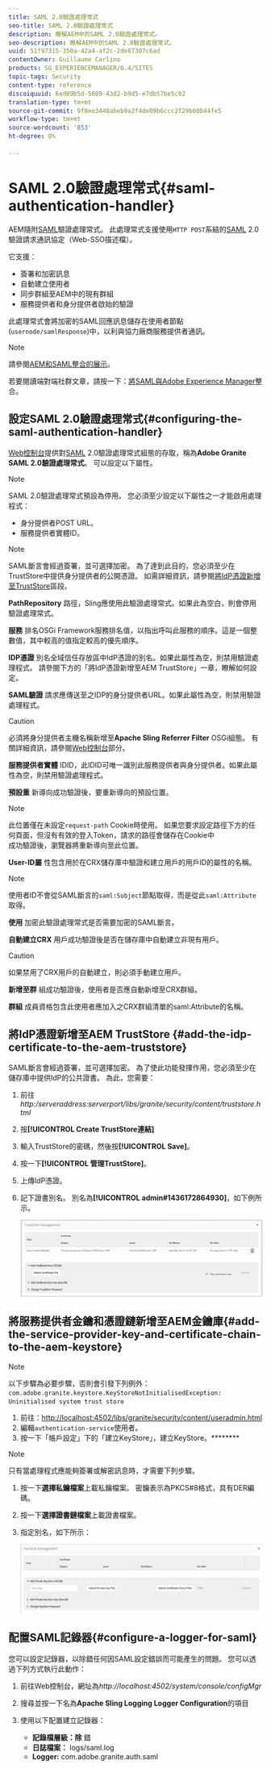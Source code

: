 ```yaml
---
title: SAML 2.0驗證處理常式
seo-title: SAML 2.0驗證處理常式
description: 瞭解AEM中的SAML 2.0驗證處理常式。
seo-description: 瞭解AEM中的SAML 2.0驗證處理常式。
uuid: 51f97315-350a-42a4-af2c-2de87307c6ad
contentOwner: Guillaume Carlino
products: SG_EXPERIENCEMANAGER/6.4/SITES
topic-tags: Security
content-type: reference
discoiquuid: 6ed09b5d-5089-43d2-b9d5-e7db57be5c02
translation-type: tm+mt
source-git-commit: 9f8ee3448abeb9a2f4de09b6ccc2f29b00b44fe5
workflow-type: tm+mt
source-wordcount: '853'
ht-degree: 0%

---
```



# SAML 2.0驗證處理常式{#saml-authentication-handler}

AEM隨附[SAML](http://saml.xml.org/saml-specifications)驗證處理常式。 此處理常式支援使用`HTTP POST`系結的[SAML](http://saml.xml.org/saml-specifications) 2.0驗證請求通訊協定（Web-SSO描述檔）。

它支援：

* 簽署和加密訊息
* 自動建立使用者
* 同步群組至AEM中的現有群組
* 服務提供者和身分提供者啟始的驗證

此處理常式會將加密的SAML回應訊息儲存在使用者節點(`usernode/samlResponse`)中，以利與協力廠商服務提供者通訊。

>[!NOTE]
>
>請參閱[AEM和SAML整合的展示](https://helpx.adobe.com/experience-manager/kb/simple-saml-demo.html)。
>
>若要閱讀端對端社群文章，請按一下：[將SAML與Adobe Experience Manager](https://helpx.adobe.com/experience-manager/using/aem63_saml.html)整合。

## 設定SAML 2.0驗證處理常式{#configuring-the-saml-authentication-handler}

[Web控制台](/help/sites-deploying/configuring-osgi.md)提供對[SAML](http://saml.xml.org/saml-specifications) 2.0驗證處理常式組態的存取，稱為&#x200B;**Adobe Granite SAML 2.0驗證處理常式**。 可以設定以下屬性。

>[!NOTE]
>
>SAML 2.0驗證處理常式預設為停用。 您必須至少設定以下屬性之一才能啟用處理程式：
>
>* 身分提供者POST URL。
>* 服務提供者實體ID。

>



>[!NOTE]
>
>SAML斷言會經過簽署，並可選擇加密。 為了達到此目的，您必須至少在TrustStore中提供身分提供者的公開憑證。 如需詳細資訊，請參閱[將IdP憑證新增至TrustStore](/help/sites-administering/saml-2-0-authenticationhandler.md#add-the-idp-certificate-to-the-aem-truststore)區段。

**PathRepository** 路徑，Sling應使用此驗證處理常式。如果此為空白，則會停用驗證處理常式。

**服務** 排名OSGi Framework服務排名值，以指出呼叫此服務的順序。這是一個整數值，其中較高的值指定較高的優先順序。

**IDP憑證** 別名全域信任存放區中IdP憑證的別名。如果此屬性為空，則禁用驗證處理程式。 請參閱下方的「將IdP憑證新增至AEM TrustStore」一章，瞭解如何設定。

**SAML驗證** 請求應傳送至之IDP的身分提供者URL。如果此屬性為空，則禁用驗證處理程式。

>[!CAUTION]
>
>必須將身分提供者主機名稱新增至&#x200B;**Apache Sling Referrer Filter** OSGi組態。 有關詳細資訊，請參閱[Web控制台](/help/sites-deploying/configuring-osgi.md)部分。

**服務提供者實體** IDID，此IDID可唯一識別此服務提供者與身分提供者。如果此屬性為空，則禁用驗證處理程式。

**預設重** 新導向成功驗證後，要重新導向的預設位置。

>[!NOTE]
>
>此位置僅在未設定`request-path` Cookie時使用。 如果您要求設定路徑下方的任何頁面，但沒有有效的登入Token，請求的路徑會儲存在Cookie中\
>成功驗證後，瀏覽器將重新導向至此位置。

**User-ID屬** 性包含用於在CRX儲存庫中驗證和建立用戶的用戶ID的屬性的名稱。

>[!NOTE]
>
>使用者ID不會從SAML斷言的`saml:Subject`節點取得，而是從此`saml:Attribute`取得。

**使用** 加密此驗證處理常式是否需要加密的SAML斷言。

**自動建立CRX** 用戶成功驗證後是否在儲存庫中自動建立非現有用戶。

>[!CAUTION]
>
>如果禁用了CRX用戶的自動建立，則必須手動建立用戶。

**新增至群** 組成功驗證後，使用者是否應自動新增至CRX群組。

**群組** 成員資格包含此使用者應加入之CRX群組清單的saml:Attribute的名稱。

## 將IdP憑證新增至AEM TrustStore {#add-the-idp-certificate-to-the-aem-truststore}

SAML斷言會經過簽署，並可選擇加密。 為了使此功能發揮作用，您必須至少在儲存庫中提供IdP的公共證書。 為此，您需要：

1. 前往&#x200B;*http:/serveraddress:serverport/libs/granite/security/content/truststore.html*
1. 按&#x200B;**[!UICONTROL Create TrustStore連結]**
1. 輸入TrustStore的密碼，然後按&#x200B;**[!UICONTROL Save]**。
1. 按一下&#x200B;**[!UICONTROL 管理TrustStore]**。
1. 上傳IdP憑證。
1. 記下證書別名。 別名為&#x200B;**[!UICONTROL admin#1436172864930]**，如下例所示。

   ![chlimage_1-372](assets/chlimage_1-372.png)

## 將服務提供者金鑰和憑證鏈新增至AEM金鑰庫{#add-the-service-provider-key-and-certificate-chain-to-the-aem-keystore}

>[!NOTE]
>
>以下步驟為必要步驟，否則會引發下列例外：`com.adobe.granite.keystore.KeyStoreNotInitialisedException: Uninitialised system trust store`

1. 前往：[http://localhost:4502/libs/granite/security/content/useradmin.html](http://localhost:4502/libs/granite/security/content/useradmin.html)
1. 編輯`authentication-service`使用者。
1. 按一下「帳戶設定」下的「建立KeyStore」，建立KeyStore。********

>[!NOTE]
>
>只有當處理程式應能夠簽署或解密訊息時，才需要下列步驟。

1. 按一下&#x200B;**選擇私鑰檔案**&#x200B;上載私鑰檔案。 密鑰表示為PKCS#8格式，具有DER編碼。
1. 按一下&#x200B;**選擇證書鏈檔案**&#x200B;上載證書檔案。
1. 指定別名，如下所示：

   ![chlimage_1-373](assets/chlimage_1-373.png)

## 配置SAML記錄器{#configure-a-logger-for-saml}

您可以設定記錄器，以除錯任何因SAML設定錯誤而可能產生的問題。 您可以透過下列方式執行此動作：

1. 前往Web控制台，網址為&#x200B;*http://localhost:4502/system/console/configMgr*
1. 搜尋並按一下名為&#x200B;**Apache Sling Logging Logger Configuration**&#x200B;的項目
1. 使用以下配置建立記錄器：

   * **記錄檔層級：除** 錯
   * **日誌檔案：** logs/saml.log
   * **Logger:** com.adobe.granite.auth.saml

